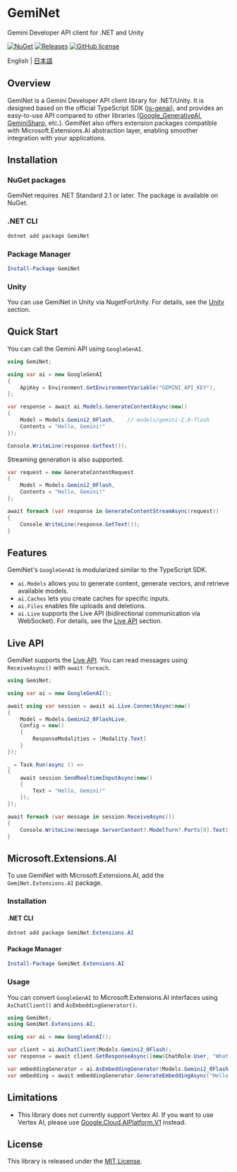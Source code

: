 # GemiNet
Gemini Developer API client for .NET and Unity

[![NuGet](https://img.shields.io/nuget/v/GemiNet.svg)](https://www.nuget.org/packages/GemiNet)
[![Releases](https://img.shields.io/github/release/nuskey8/GemiNet.svg)](https://github.com/nuskey8/GemiNet/releases)
[![GitHub license](https://img.shields.io/github/license/nuskey8/GemiNet.svg)](./LICENSE)

English | [日本語](./README_JA.md)

## Overview

GemiNet is a Gemini Developer API client library for .NET/Unity. It is designed based on the official TypeScript SDK ([js-genai](https://github.com/googleapis/js-genai)), and provides an easy-to-use API compared to other libraries ([Google_GenerativeAI](https://github.com/gunpal5/Google_GenerativeAI), [GeminiSharp](https://github.com/dprakash2101/GeminiSharp), etc.). GemiNet also offers extension packages compatible with Microsoft.Extensions.AI abstraction layer, enabling smoother integration with your applications.

## Installation

### NuGet packages

GemiNet requires .NET Standard 2.1 or later. The package is available on NuGet.

### .NET CLI

```ps1
dotnet add package GemiNet
```

### Package Manager

```ps1
Install-Package GemiNet
```

### Unity

You can use GemiNet in Unity via NugetForUnity. For details, see the [Unity](#unity-1) section.

## Quick Start

You can call the Gemini API using `GoogleGenAI`.

```cs
using GemiNet;

using var ai = new GoogleGenAI
{
    ApiKey = Environment.GetEnvironmentVariable("GEMINI_API_KEY"),
};

var response = await ai.Models.GenerateContentAsync(new()
{
    Model = Models.Gemini2_0Flash,    // models/gemini-2.0-flash
    Contents = "Hello, Gemini!"
});

Console.WriteLine(response.GetText());
```

Streaming generation is also supported.

```cs
var request = new GenerateContentRequest
{
    Model = Models.Gemini2_0Flash,
    Contents = "Hello, Gemini!"
};

await foreach (var response in GenerateContentStreamAsync(request))
{
    Console.WriteLine(response.GetText());
}
```

## Features

GemiNet's `GoogleGenAI` is modularized similar to the TypeScript SDK.

* `ai.Models` allows you to generate content, generate vectors, and retrieve available models.
* `ai.Caches` lets you create caches for specific inputs.
* `ai.Files` enables file uploads and deletions.
* `ai.Live` supports the Live API (bidirectional communication via WebSocket). For details, see the [Live API](#live-api) section.

## Live API

GemiNet supports the [Live API](https://ai.google.dev/api/live). You can read messages using `ReceiveAsync()` with `await foreach`.

```cs
using GemiNet;

using var ai = new GoogleGenAI();

await using var session = await ai.Live.ConnectAsync(new()
{
    Model = Models.Gemini2_0FlashLive,
    Config = new()
    {
        ResponseModalities = [Modality.Text]
    }
});

_ = Task.Run(async () =>
{
    await session.SendRealtimeInputAsync(new()
    {
        Text = "Hello, Gemini!"
    });
});

await foreach (var message in session.ReceiveAsync())
{
    Console.WriteLine(message.ServerContent?.ModelTurn?.Parts[0].Text);
}
```

## Microsoft.Extensions.AI

To use GemiNet with Microsoft.Extensions.AI, add the `GemiNet.Extensions.AI` package.

### Installation

#### .NET CLI

```ps1
dotnet add package GemiNet.Extensions.AI
```

#### Package Manager

```ps1
Install-Package GemiNet.Extensions.AI
```

### Usage

You can convert `GoogleGenAI` to Microsoft.Extensions.AI interfaces using `AsChatClient()` and `AsEmbeddingGenerator()`.

```cs
using GemiNet;
using GemiNet.Extensions.AI;

using var ai = new GoogleGenAI();

var client = ai.AsChatClient(Models.Gemini2_0Flash);
var response = await client.GetResponseAsync([new(ChatRole.User, "What is AI?")]);

var embeddingGenerator = ai.AsEmbeddingGenerator(Models.Gemini2_0Flash);
var embedding = await embeddingGenerator.GenerateEmbeddingAsync("Hello, Gemini!");
```

## Limitations

* This library does not currently support Vertex AI. If you want to use Vertex AI, please use [Google.Cloud.AIPlatform.V1](https://www.nuget.org/packages/Google.Cloud.AIPlatform.V1/) instead.

## License

This library is released under the [MIT License](./LICENSE).

